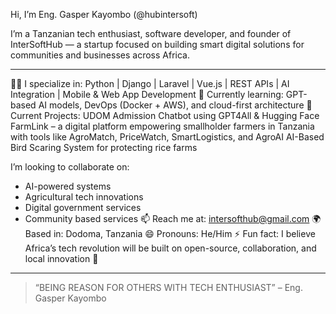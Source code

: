 Hi, I’m Eng. Gasper Kayombo (@hubintersoft)

I’m a Tanzanian tech enthusiast, software developer, and founder of InterSoftHub — a startup focused on building smart digital solutions for communities and businesses across Africa.

---

👨‍💻 I specialize in: Python | Django | Laravel | Vue.js | REST APIs | AI Integration | Mobile & Web App Development 
🌱 Currently learning: GPT-based AI models, DevOps (Docker + AWS), and cloud-first architecture
🔭 Current Projects:
  UDOM Admission Chatbot using GPT4All & Hugging Face
  FarmLink – a digital platform empowering smallholder farmers in Tanzania with tools like AgroMatch, PriceWatch, SmartLogistics, and AgroAI
  AI-Based Bird Scaring System for protecting rice farms

I’m looking to collaborate on: 
  - AI-powered systems
  - Agricultural tech innovations
  - Digital government services
  - Community based services
  📫 Reach me at: intersofthub@gmail.com 
  🌍 Based in: Dodoma, Tanzania
  😄 Pronouns: He/Him
  ⚡ Fun fact: I believe Africa’s tech revolution will be built on open-source, collaboration, and local innovation 🚀

---

> “BEING REASON FOR OTHERS WITH TECH ENTHUSIAST” – Eng. Gasper Kayombo

<!---
hubintersoft/ is a ✨ special ✨ repository because its `README.md` (this file) appears on your GitHub profile.
You can click the Preview link to take a look at your changes.
--->
